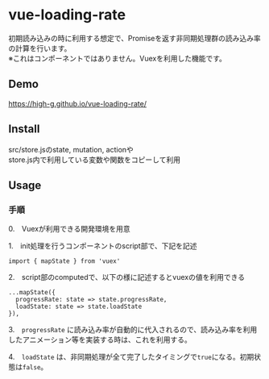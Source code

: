 vue-loading-rate
====
初期読み込みの時に利用する想定で、Promiseを返す非同期処理群の読み込み率の計算を行います。  
※これはコンポーネントではありません。Vuexを利用した機能です。

## Demo
https://high-g.github.io/vue-loading-rate/

## Install
src/store.jsのstate, mutation, actionや  
store.js内で利用している変数や関数をコピーして利用

## Usage
### 手順
0.　Vuexが利用できる開発環境を用意  

1.　init処理を行うコンポーネントのscript部で、下記を記述
```
import { mapState } from 'vuex'
```
2.　script部のcomputedで、以下の様に記述するとvuexの値を利用できる
```
...mapState({
  progressRate: state => state.progressRate,
  loadState: state => state.loadState
}),
```
3.　`progressRate` に読み込み率が自動的に代入されるので、読み込み率を利用したアニメーション等を実装する時は、これを利用する。  

4.　`loadState` は、非同期処理が全て完了したタイミングで`true`になる。初期状態は`false`。
